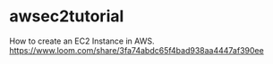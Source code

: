 # awsec2tutorial
How to create an EC2 Instance in AWS.
https://www.loom.com/share/3fa74abdc65f4bad938aa4447af390ee
